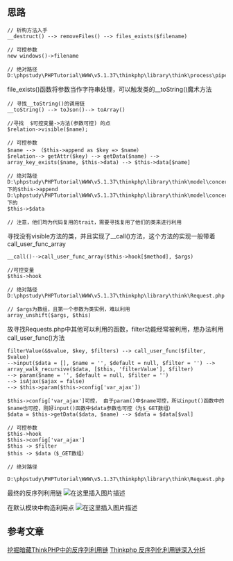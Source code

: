 ## 思路
```
// 析构方法入手
__destruct() --> removeFiles() --> files_exists($filename)

// 可控参数
new windows()->filename

// 绝对路径
D:\phpstudy\PHPTutorial\WWW\v5.1.37\thinkphp\library\think\process\pipes\Windows.php
```

file_exists()函数将参数当作字符串处理，可以触发类的__toString()魔术方法
```
// 寻找__toString()的调用链
__toString() --> toJson()--> toArray()

//寻找  $可控变量->方法(参数可控) 的点
$relation->visible($name);
 
// 可控参数
$name --> （$this->append as $key => $name）
$relation--> getAttr($key) --> getData($name) --> array_key_exists($name, $this->data) --> $this->data[$name]
 
// 绝对路径
D:\phpstudy\PHPTutorial\WWW\v5.1.37\thinkphp\library\think\model\concern\Conversion.php
下的$this->append 
D:\phpstudy\PHPTutorial\WWW\v5.1.37\thinkphp\library\think\model\concern\Attribute.php
下的
$this->$data

// 注意，他们均为代码复用的trait，需要寻找复用了他们的类来进行利用
```

寻找没有visible方法的类，并且实现了__call()方法，这个方法的实现一般带着call_user_func_array

```
__call()-->call_user_func_array($this->hook[$method], $args)
 
//可控变量
$this->hook

// 绝对路径
D:\phpstudy\PHPTutorial\WWW\v5.1.37\thinkphp\library\think\Request.php

// $args为数组，且第一个参数为类实例，难以利用
array_unshift($args, $this)
```

故寻找Requests.php中其他可以利用的函数，filter功能经常被利用，想办法利用call_user_func()方法

```
filterValue(&$value, $key, $filters) --> call_user_func($filter, $value)
-->input($data = [], $name = '', $default = null, $filter = '') --> array_walk_recursive($data, [$this, 'filterValue'], $filter)  
--> param($name = '', $default = null, $filter = '') 
--> isAjax($ajax = false) 
--> $this->param($this->config['var_ajax'])
 
$this->config['var_ajax']可控， 由于param()中$name可控，所以input()函数中的$name也可控，刚好input()函数中$data参数也可控（为$_GET数组）
$data = $this->getData($data, $name) --> $data = $data[$val]
 
// 可控参数
$this->hook
$this->config['var_ajax']
$this -> $filter
$this -> $data（$_GET数组）
 
// 绝对路径
 D:\phpstudy\PHPTutorial\WWW\v5.1.37\thinkphp\library\think\Request.php
```

最终的反序列利用链
![在这里插入图片描述](https://img-blog.csdnimg.cn/2019092514002435.png?x-oss-process=image/watermark,type_ZmFuZ3poZW5naGVpdGk,shadow_10,text_aHR0cHM6Ly9ibG9nLmNzZG4ubmV0L3FxXzQxODA5ODk2,size_16,color_FFFFFF,t_70)

在默认模块中构造利用点
![在这里插入图片描述](https://img-blog.csdnimg.cn/20190925143232558.png?x-oss-process=image/watermark,type_ZmFuZ3poZW5naGVpdGk,shadow_10,text_aHR0cHM6Ly9ibG9nLmNzZG4ubmV0L3FxXzQxODA5ODk2,size_16,color_FFFFFF,t_70)
## 参考文章
[挖掘暗藏ThinkPHP中的反序列利用链](https://blog.riskivy.com/%E6%8C%96%E6%8E%98%E6%9A%97%E8%97%8Fthinkphp%E4%B8%AD%E7%9A%84%E5%8F%8D%E5%BA%8F%E5%88%97%E5%88%A9%E7%94%A8%E9%93%BE/)
[Thinkphp 反序列化利用链深入分析](https://paper.seebug.org/1040/)
